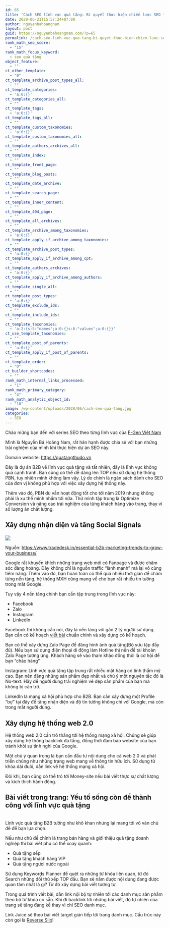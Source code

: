 ```yaml
---
id: 65
title: 'Cách SEO lĩnh vực quà tặng: Bí quyết thực hiện chiến lược SEO thành công'
date: 2020-06-21T15:57:24+07:00
author: nguyenbahoangnam
layout: post
guid: https://nguyenbahoangnam.com/?p=65
permalink: /cach-seo-linh-vuc-qua-tang-bi-quyet-thuc-hien-chien-luoc-seo-thanh-cong/
rank_math_seo_score:
  - "15"
rank_math_focus_keyword:
  - seo quà tặng
object_feature:
  - ""
ct_other_template:
  - "0"
ct_template_archive_post_types_all:
  - ""
ct_template_categories:
  - 'a:0:{}'
ct_template_categories_all:
  - ""
ct_template_tags:
  - 'a:0:{}'
ct_template_tags_all:
  - ""
ct_template_custom_taxonomies:
  - 'a:0:{}'
ct_template_custom_taxonomies_all:
  - ""
ct_template_authors_archives_all:
  - ""
ct_template_index:
  - ""
ct_template_front_page:
  - ""
ct_template_blog_posts:
  - ""
ct_template_date_archive:
  - ""
ct_template_search_page:
  - ""
ct_template_inner_content:
  - ""
ct_template_404_page:
  - ""
ct_template_all_archives:
  - ""
ct_template_archive_among_taxonomies:
  - 'a:0:{}'
ct_template_apply_if_archive_among_taxonomies:
  - ""
ct_template_archive_post_types:
  - 'a:0:{}'
ct_template_apply_if_archive_among_cpt:
  - ""
ct_template_authors_archives:
  - 'a:0:{}'
ct_template_apply_if_archive_among_authors:
  - ""
ct_template_single_all:
  - ""
ct_template_post_types:
  - 'a:0:{}'
ct_template_exclude_ids:
  - ""
ct_template_include_ids:
  - ""
ct_template_taxonomies:
  - 'a:2:{s:5:"names";a:0:{}s:6:"values";a:0:{}}'
ct_use_template_taxonomies:
  - ""
ct_template_post_of_parents:
  - 'a:0:{}'
ct_template_apply_if_post_of_parents:
  - ""
ct_template_order:
  - "0"
ct_builder_shortcodes:
  - ""
rank_math_internal_links_processed:
  - "1"
rank_math_primary_category:
  - "4"
rank_math_analytic_object_id:
  - "18"
image: /wp-content/uploads/2020/06/cach-seo-qua-tang.jpg
categories:
  - SEO
---
```

Chào mừng bạn đến với series SEO theo từng lĩnh vực của <a href="https://f-gen.com.vn" target="_blank" rel="noreferrer noopener">F-Gen Việt Nam</a>

Mình là Nguyễn Bá Hoàng Nam, rất hân hạnh được chia sẻ với bạn những trải nghiệm của mình khi thực hiện dự án SEO này.

Domain website: <a href="https://quatangthudo.vn" target="_blank" rel="noreferrer noopener">https://quatangthudo.vn</a>

Đây là dự án B2B về lĩnh vực quà tặng và tất nhiên, đây là lĩnh vực không quá cạnh tranh. Bạn cũng có thể dễ dàng lên TOP nếu sử dụng hệ thống PBN, tuy nhiên mình không làm vậy. Lý do chính là ngân sách dành cho SEO của đơn vị không phù hợp với việc xây dựng hệ thống này.

Thêm vào đó, PBN dù vẫn hoạt động tốt cho tới năm 2019 nhưng không phải là xu thế mình nhắm tới nữa. Thứ mình tập trung là Optimize Conversion và nâng cao trải nghiệm của từng khách hàng vào trang, thay vì số lượng ăn chất lượng.

## Xây dựng nhận diện và tăng Social Signals<figure class="wp-block-image alignnone">

![](https://www.tradedesk.in/wp-content/uploads/2017/06/Essential-B2B-marketing-trends-to-grow-your-business-2.jpg) <figcaption>Nguồn: https://www.tradedesk.in/essential-b2b-marketing-trends-to-grow-your-business/</figcaption></figure> 

Google rất khuyến khích những trang web mới có Fanpage và được chăm sóc đàng hoàng. Đây không chỉ là nguồn traffic &#8220;lành mạnh&#8221; mà lại vô cùng tiềm năng. Thêm vào đó, bạn hoàn toàn có thể [](https://f-gen.com.vn/wp-content/uploads/2019/05/ket-noi-cac-web-2.0.png) quá nhiều thời gian để chăm từng nền tảng, hệ thống MXH cũng mang về cho bạn rất nhiều tin tưởng trong mắt Google.

Tuy vậy 4 nền tảng chính bạn cần tập trung trong lĩnh vực này:

  * Facebook
  * Zalo
  * Instagram
  * LinkedIn

Facebook thì không cần nói, đây là nền tảng với gần 2 tỷ người sử dụng. Bạn cần có kế hoạch <a href="https://f-gen.com.vn/viet-bai/" target="_blank" rel="noreferrer noopener">viết bài</a> chuẩn chỉnh và xây dựng có kế hoạch.

Bạn có thể xây dựng Zalo Page để đăng hinh ảnh quà tặng(Bộ sưu tập đầy đủ). Nếu bạn sử dụng điện thoại di động làm Hotline thì nên để tài khoản Zalo Page tương ứng. Khách hàng sẽ vào tham khảo đồng thời là cơ hội để bạn &#8220;chào hàng&#8221;

Instagram: Lĩnh vực quà tặng tập trung rất nhiều mặt hàng có tính thẩm mỹ cao. Bạn nên đăng những sản phẩm đẹp nhất và chú ý một nguyên tắc đó là No-text. Hãy để người dùng trải nghiệm vẻ đẹp sản phẩm của bạn mà không bị cản trở.

LinkedIn là mạng xã hội phù hợp cho B2B. Bạn cần xây dựng một Profile &#8220;bự&#8221; tại đây để tăng nhận diện và độ tin tưởng không chỉ với Google, mà còn trong mắt người dùng.

## Xây dựng hệ thống web 2.0

Hệ thống web 2.0 cần trỏ thẳng tới hệ thống mạng xã hội. Chúng sẽ giúp xây dựng hệ thống backlink đa tầng, đồng thời đảm bảo website của bạn tránh khỏi sự tình nghi của Google.

Một chú ý quan trọng là bạn cần đầu tư nội dung cho cả web 2.0 và phát triển chúng như những trang web mang về thông tin hữu ích. Sử dụng từ khóa dài đuôi, dẫn link về hệ thống mạng xã hội.

Đôi khi, bạn cũng có thể trỏ tới Money-site nếu bài viết thực sự chất lượng và kích thích hành động.

## Bài viết trong trang: Yếu tố sống còn để thành công với lĩnh vực quà tặng<figure class="wp-block-image">

[<img src="https://f-gen.com.vn/wp-content/uploads/2019/05/content-marketing-feature.jpg" alt="" class="wp-image-451" />](https://f-gen.com.vn/wp-content/uploads/2019/05/content-marketing-feature.jpg)</figure> 

Lĩnh vực quà tặng B2B tưởng như khô khan nhưng lại mang tới vô vàn chủ đề để bạn lựa chọn.

Nếu như chủ đề chính là trang bán hàng và giới thiệu quà tặng doanh nghiệp thì bài viết phụ có thể xoay quanh:

  * Quà tặng sếp
  * Quà tặng khách hàng VIP
  * Quà tặng người nước ngoài

Sử dụng Keywords Planner để quét ra những từ khóa liên quan, từ đó Search những đối thủ xếp TOP đầu. Bạn sẽ nắm được nội dung đang được quan tâm nhất là gì? Từ đó xây dựng bài viết tương tự.

Trong quá trình viết bài, dẫn link nội bộ tự nhiên tới các danh mục sản phẩm theo bộ từ khóa có sẵn. Khi đi backlink tới những bài viết, độ tự nhiên của trang sẽ tăng đáng kể thay vì chỉ SEO danh mục.

Link Juice sẽ theo bài viết target gián tiếp tới trang danh mục. Cấu trúc này còn gọi là <a href="https://f-gen.com.vn/blog/thiet-ke-website-chuyen-nghiep-tai-ha-noi/#Yeu_to_thu_nhat_thoa_man_Search_EngineGoogle_Bing" target="_blank" rel="noreferrer noopener">Reverse Silo</a>!
